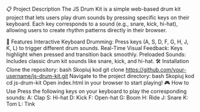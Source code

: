 📋 Project Description
The JS Drum Kit is a simple web-based drum kit project that lets users play drum sounds by pressing specific keys on their keyboard. Each key corresponds to a sound (e.g., snare, kick, hi-hat), allowing users to create rhythm patterns directly in their browser.

🚀 Features
Interactive Keyboard Drumming: Press keys (A, S, D, F, G, H, J, K, L) to trigger different drum sounds.
Real-Time Visual Feedback: Keys highlight when pressed and transition back smoothly.
Preloaded Sounds: Includes classic drum kit sounds like snare, kick, and hi-hat.
🛠️ Installation
Clone the repository:
bash
Skopiuj kod
git clone https://github.com/your-username/js-drum-kit.git
Navigate to the project directory:
bash
Skopiuj kod
cd js-drum-kit
Open index.html in your browser to start playing!
🎮 How to Use
Press the following keys on your keyboard to play the corresponding sounds:
A: Clap
S: Hi-hat
D: Kick
F: Open-hat
G: Boom
H: Ride
J: Snare
K: Tom
L: Tink

